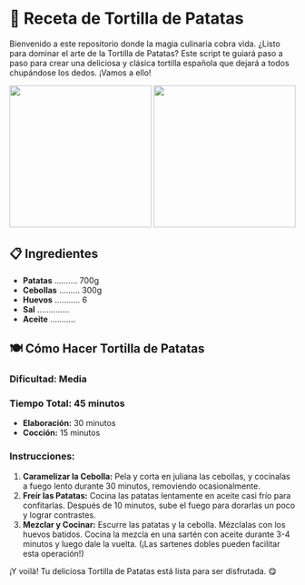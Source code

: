 # 🍳 Receta de Tortilla de Patatas

Bienvenido a este repositorio donde la magia culinaria cobra vida. ¿Listo para dominar el arte de la Tortilla de Patatas? Este script te guiará paso a paso para crear una deliciosa y clásica tortilla española que dejará a todos chupándose los dedos. ¡Vamos a ello!

<img src="https://github.com/user-attachments/assets/477fe444-04b8-4347-8a38-4b39ba3c6fee" width="250" display="left"> <img src="https://github.com/user-attachments/assets/7f1b3632-010c-442e-adda-e065f62d9e53" width="250" display="right">

## 📋 Ingredientes

- **Patatas** .......... 700g
- **Cebollas** ......... 300g
- **Huevos** ........... 6
- **Sal** ..............
- **Aceite** ...........

## 🍽️ Cómo Hacer Tortilla de Patatas

### Dificultad: Media
### Tiempo Total: 45 minutos
- **Elaboración:** 30 minutos
- **Cocción:** 15 minutos

### Instrucciones:

1. **Caramelizar la Cebolla:** Pela y corta en juliana las cebollas, y cocínalas a fuego lento durante 30 minutos, removiendo ocasionalmente.
2. **Freír las Patatas:** Cocina las patatas lentamente en aceite casi frío para confitarlas. Después de 10 minutos, sube el fuego para dorarlas un poco y lograr contrastes.
3. **Mezclar y Cocinar:** Escurre las patatas y la cebolla. Mézclalas con los huevos batidos. Cocina la mezcla en una sartén con aceite durante 3-4 minutos y luego dale la vuelta. (¡Las sartenes dobles pueden facilitar esta operación!)

¡Y voilà! Tu deliciosa Tortilla de Patatas está lista para ser disfrutada. 😋
